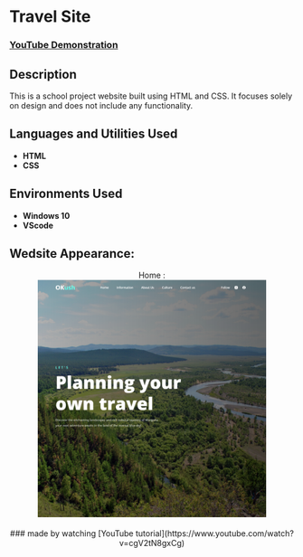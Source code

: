 <h1>Travel Site</h1>

 ### [YouTube Demonstration](https://youtu.be/7eJexJVCqJo)

<h2>Description</h2>
This is a school project website built using HTML and CSS. It focuses solely on design and does not include any functionality.
<br />


<h2>Languages and Utilities Used</h2>

- <b>HTML</b>
- <b>CSS</b>

<h2>Environments Used </h2>

- <b>Windows 10</b>
- <b>VScode</b>

<h2>Wedsite Appearance:</h2>

<p align="center">
Home : <br/>
<img src="/home.png" height="80%" width="80%" alt="Disk Sanitization Steps"/>
<br />
<br />
  ### made by watching [YouTube tutorial](https://www.youtube.com/watch?v=cgV2tN8gxCg)
<!--
 ```diff
- text in red
+ text in green
! text in orange
# text in gray
@@ text in purple (and bold)@@
```
--!>
